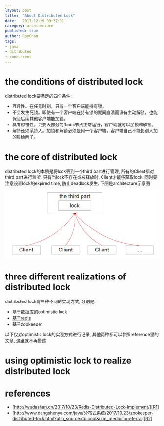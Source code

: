 ```yaml
---
layout: post
title:  "About Distributed Lock"
date:   2017-12-29 09:37:31
category: architecture
published: true
author: RoyChan
tags:
- java
- ditributed
- concurrent
---
```


# the conditions of distributed lock
distributed lock要满足的四个条件: 
* 互斥性。在任意时刻，只有一个客户端能持有锁。
* 不会发生死锁。即使有一个客户端在持有锁的期间崩溃而没有主动解锁，也能保证后续其他客户端能加锁。
* 具有容错性。只要大部分的Redis节点正常运行，客户端就可以加锁和解锁。
* 解铃还须系铃人。加锁和解锁必须是同一个客户端，客户端自己不能把别人加的锁给解了。

# the core of distributed lock
distributed lock的本质是将lock丢到一个third part进行管理, 所有的Client都对third part进行监听. 只有当lock不存在或被释放时, Client才能够获取lock. 同时要注意设置lock的expired time, 防止deadlock发生. 下图是architecture示意图

![architecture](https://raw.githubusercontent.com/RoyWorld/RoyWorld.github.io/master/images/20171229.png)

# three different realizations of distributed lock
distributed lock有三种不同的实现方式, 分别是:
* 基于数据库的optimistic lock
* [基于redis][R1]
* [基于zookeeper][R2]

以下仅对optimistic lock的实现方式进行记录, 其他两种都可以参照reference里的文章, 这里就不再赘述

# using optimistic lock to realize distributed lock


# references
- [http://wudashan.cn/2017/10/23/Redis-Distributed-Lock-Implement/][R1]
- [http://www.dengshenyu.com/java/分布式系统/2017/10/23/zookeeper-distributed-lock.html?utm_source=tuicool&utm_medium=referral][R2]

[R1]: http://wudashan.cn/2017/10/23/Redis-Distributed-Lock-Implement/
[R2]: http://www.dengshenyu.com/java/%E5%88%86%E5%B8%83%E5%BC%8F%E7%B3%BB%E7%BB%9F/2017/10/23/zookeeper-distributed-lock.html?utm_source=tuicool&utm_medium=referral